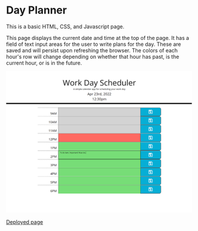 # Day Planner

This is a basic HTML, CSS, and Javascript page.

This page displays the current date and time at the top of the page. It has a field of text input areas for the user to write plans for the day. These are saved and will persist upon refreshing the browser. The colors of each hour's row will change depending on whether that hour has past, is the current hour, or is in the future.

![Screenshot](./screenshot.png)

[Deployed page](https://mendelism.github.io/day-planner/)